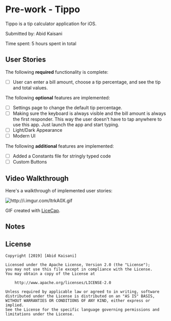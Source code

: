 # Pre-work - Tippo

Tippo is a tip calculator application for iOS.

Submitted by: Abid Kaisani

Time spent: 5 hours spent in total

## User Stories

The following **required** functionality is complete:

* [ ] User can enter a bill amount, choose a tip percentage, and see the tip and total values.

The following **optional** features are implemented:
* [ ] Settings page to change the default tip percentage.
* [ ] Making sure the keyboard is always visible and the bill amount is always the first responder. This way the user doesn't have to tap anywhere to use this app. Just launch the app and start typing.
* [ ] Light/Dark Appearance
* [ ] Modern UI

The following **additional** features are implemented:

- [ ] Added a Constants file for stringly typed code
- [ ] Custom Buttons

## Video Walkthrough 

Here's a walkthrough of implemented user stories:

<img src='Tippo.gif' title='Video Walkthrough' width='' alt= 'http://i.imgur.com/ltrkA0X.gif' />

GIF created with [LiceCap](http://www.cockos.com/licecap/).

## Notes


## License

    Copyright [2019] [Abid Kaisani]

    Licensed under the Apache License, Version 2.0 (the "License");
    you may not use this file except in compliance with the License.
    You may obtain a copy of the License at

        http://www.apache.org/licenses/LICENSE-2.0

    Unless required by applicable law or agreed to in writing, software
    distributed under the License is distributed on an "AS IS" BASIS,
    WITHOUT WARRANTIES OR CONDITIONS OF ANY KIND, either express or implied.
    See the License for the specific language governing permissions and
    limitations under the License.
